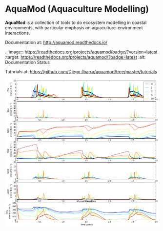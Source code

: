 # AquaMod (Aquaculture Modelling)

**AquaMod** is a collection of tools to do ecosystem modelling in coastal environments, 
with particular emphasis on aquaculture-environment interactions.

Documentation at: http://aquamod.readthedocs.io/

.. image:: https://readthedocs.org/projects/aquamod/badge/?version=latest
   :target: https://readthedocs.org/projects/aquamod/?badge=latest
   :alt: Documentation Status

Tutorials at: https://github.com/Diego-Ibarra/aquamod/tree/master/tutorials

![alt tag](https://github.com/Diego-Ibarra/aquamod/blob/master/static/ecosys1.png)